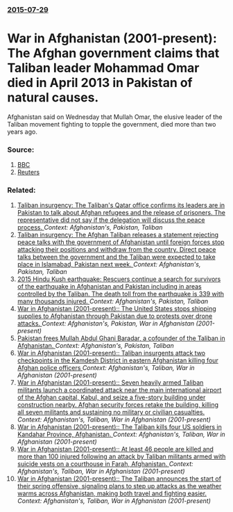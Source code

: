### [2015-07-29](/news/2015/07/29/index.md)

# War in Afghanistan (2001-present): The Afghan government claims that Taliban leader Mohammad Omar died in April 2013 in Pakistan of natural causes. 

Afghanistan said on Wednesday that Mullah Omar, the elusive leader of the Taliban movement fighting to topple the government, died more than two years ago.


### Source:

1. [BBC](http://www.bbc.com/news/world-asia-33703097)
2. [Reuters](http://www.reuters.com/article/2015/07/29/us-afghanistan-taliban-idUSKCN0Q312X20150729)

### Related:

1. [Taliban insurgency: The Taliban's Qatar office confirms its leaders are in Pakistan to talk about Afghan refugees and the release of prisoners. The representative did not say if the delegation will discuss the peace process. ](/news/2016/04/27/taliban-insurgency-the-taliban-s-qatar-office-confirms-its-leaders-are-in-pakistan-to-talk-about-afghan-refugees-and-the-release-of-prisone.md) _Context: Afghanistan's, Pakistan, Taliban_
2. [Taliban insurgency: The Afghan Taliban releases a statement rejecting peace talks with the government of Afghanistan until foreign forces stop attacking their positions and withdraw from the country. Direct peace talks between the government and the Taliban were expected to take place in Islamabad, Pakistan next week. ](/news/2016/03/5/taliban-insurgency-the-afghan-taliban-releases-a-statement-rejecting-peace-talks-with-the-government-of-afghanistan-until-foreign-forces-st.md) _Context: Afghanistan's, Pakistan, Taliban_
3. [2015 Hindu Kush earthquake: Rescuers continue a search for survivors of the earthquake in Afghanistan and Pakistan including in areas controlled by the Taliban. The death toll from the earthquake is 339 with many thousands injured. ](/news/2015/10/27/2015-hindu-kush-earthquake-rescuers-continue-a-search-for-survivors-of-the-earthquake-in-afghanistan-and-pakistan-including-in-areas-contro.md) _Context: Afghanistan's, Pakistan, Taliban_
4. [War in Afghanistan (2001-present):: The United States stops shipping supplies to Afghanistan through Pakistan due to protests over drone attacks. ](/news/2013/12/4/war-in-afghanistan-2001-present-the-united-states-stops-shipping-supplies-to-afghanistan-through-pakistan-due-to-protests-over-drone-a.md) _Context: Afghanistan's, Pakistan, War in Afghanistan (2001-present)_
5. [Pakistan frees Mullah Abdul Ghani Baradar, a cofounder of the Taliban in Afghanistan. ](/news/2013/09/21/pakistan-frees-mullah-abdul-ghani-baradar-a-cofounder-of-the-taliban-in-afghanistan.md) _Context: Afghanistan's, Pakistan, Taliban_
6. [War in Afghanistan (2001-present):: Taliban insurgents attack two checkpoints in the Kamdesh District in eastern Afghanistan killing four Afghan police officers ](/news/2013/06/2/war-in-afghanistan-2001-present-taliban-insurgents-attack-two-checkpoints-in-the-kamdesh-district-in-eastern-afghanistan-killing-four.md) _Context: Afghanistan's, Taliban, War in Afghanistan (2001-present)_
7. [War in Afghanistan (2001-present):: Seven heavily armed Taliban militants launch a coordinated attack near the main international airport of the Afghan capital, Kabul, and seize a five-story building under construction nearby. Afghan security forces retake the building, killing all seven militants and sustaining no military or civilian casualties. ](/news/2013/06/10/war-in-afghanistan-2001-present-seven-heavily-armed-taliban-militants-launch-a-coordinated-attack-near-the-main-international-airport.md) _Context: Afghanistan's, Taliban, War in Afghanistan (2001-present)_
8. [War in Afghanistan (2001-present):: The Taliban kills four US soldiers in Kandahar Province, Afghanistan. ](/news/2013/05/14/war-in-afghanistan-2001-present-the-taliban-kills-four-us-soldiers-in-kandahar-province-afghanistan.md) _Context: Afghanistan's, Taliban, War in Afghanistan (2001-present)_
9. [War in Afghanistan (2001-present):: At least 46 people are killed and more than 100 injured following an attack by Taliban militants armed with suicide vests on a courthouse in Farah, Afghanistan. ](/news/2013/04/3/war-in-afghanistan-2001-present-at-least-46-people-are-killed-and-more-than-100-injured-following-an-attack-by-taliban-militants-armed.md) _Context: Afghanistan's, Taliban, War in Afghanistan (2001-present)_
10. [War in Afghanistan (2001-present):: The Taliban announces the start of their spring offensive, signaling plans to step up attacks as the weather warms across Afghanistan, making both travel and fighting easier. ](/news/2013/04/27/war-in-afghanistan-2001-present-the-taliban-announces-the-start-of-their-spring-offensive-signaling-plans-to-step-up-attacks-as-the-w.md) _Context: Afghanistan's, Taliban, War in Afghanistan (2001-present)_
